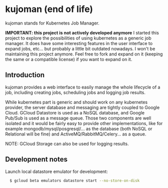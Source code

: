 # kujoman (end of life)

kujoman stands for Kubernetes Job Manager.

**IMPORTANT: this project is not actively developed anymore**
I started this project to explore the possibilities of using kubernetes as a generic job manager. It does have some interesting features in the user interface to expand jobs, etc... but probably a little bit outdated nowadays. I won't be maintaining this project anymore. Feel free to fork and expand on it (keeping the same or a compatible license) if you want to expand on it.

## Introduction

kujoman provides a web interface to easily manage the whole lifecycle of a job,
including creating jobs, scheduling jobs and logging job results.

While kubernetes part is generic and should work on any kubernetes provider,
the server database and messaging are tightly coupled to Google Cloud. GCloud
Datastore is used as a NoSQL database, and Google Pub/Sub is used as a message
queue. Those two components are well isolated and it would be fairly easy
to provide other implementations, like for example mongodb/mysql/posgresql/...
as the database (both NoSQL or Relational will be fine) and ActiveMQ/RabbitMQ/Celery...
as a queue.

NOTE: GCloud Storage can also be used for logging results.

## Development notes

Launch local datastore emulator for development:

```sh
  $ gcloud beta emulators datastore start --no-store-on-disk
```
